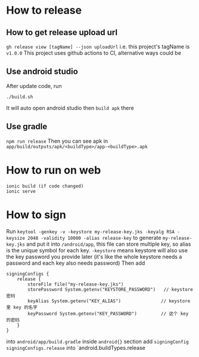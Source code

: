 # How to release
## How to get release upload url
`gh release view [tagName] --json uploadUrl` i.e. this project's tagName is `v1.0.0`
This project uses github actions to CI, alternative ways could be

## Use android studio 
After update code, run 
```
./build.sh
```
It will auto open android studio then `build apk` there

## Use gradle
`npm run release`
Then you can see apk in 
`app/build/outputs/apk/<buildType>/app-<buildType>.apk`

# How to run on web
```
ionic build (if code changed)
ionic serve
```
# How to sign
Run `keytool -genkey -v -keystore my-release-key.jks -keyalg RSA -keysize 2048 -validity 10000 -alias release-key` to generate `my-release-key.jks` and put it into `/android/app`, this file can store multiple key, so alias is the unique symbol for each key. `-keystore` means keystore will also use the key password you provide later (it's like the whole keystore needs a password and each key also needs password)
Then add 
```
signingConfigs {
    release {
        storeFile file("my-release-key.jks")
        storePassword System.getenv("KEYSTORE_PASSWORD")   // keystore 密码
        keyAlias System.getenv("KEY_ALIAS")               // keystore 里 key 的名字
        keyPassword System.getenv("KEY_PASSWORD")         // 这个 key 的密码
    }
}
```
into `android/app/build.gradle` inside `android{}` section
add
`signingConfig signingConfigs.release` 
into `android.buildTypes.release